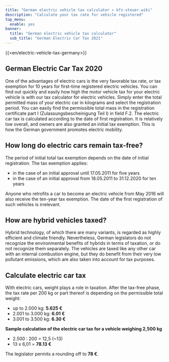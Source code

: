 ```yaml
---
title: "German electric vehicle tax calculator » kfz-steuer.wiki"
description: "Calculate your tax rate for vehicle registered"
top_menu:
  enable: yes
banner:
  title: "German electric vehicle tax calculator"
  sub_title: "German Electric Car Tax 2021"
---
```


{{<en/electric-vehicle-tax-germany>}}



## German Electric Car Tax 2020

One of the advantages of electric cars is the very favorable tax rate, or tax exemption for 10 years for first-time registered electric vehicles. You can find out quickly and easily how high the motor vehicle tax for your electric vehicle is with our tax calculator for electric vehicles. Simply enter the total permitted mass of your electric car in kilograms and select the registration period. You can easily find the permissible total mass in the registration certificate part I (Zulassungsbescheinigung Teil I) in field F.2. The electric car tax is calculated according to the date of first registration. It is relatively low overall, and owners are also granted an initial tax exemption. This is how the German government promotes electric mobility.

## How long do electric cars remain tax-free?

The period of initial total tax exemption depends on the date of initial registration. The tax exemption applies:

- in the case of an initial approval until 17.05.2011 for five years
- in the case of an initial approval from 18.05.2011 to 31.12.2020 for ten years

Anyone who retrofits a car to become an electric vehicle from May 2016 will also receive the ten-year tax exemption. The date of the first registration of such vehicles is irrelevant.

## How are hybrid vehicles taxed?

Hybrid technology, of which there are many variants, is regarded as highly efficient and climate friendly. Nevertheless, German legislators do not recognize the environmental benefits of hybrids in terms of taxation, or do not recognize them separately. The vehicles are taxed like any other car with an internal combustion engine, but they do benefit from their very low pollutant emissions, which are also taken into account for tax purposes.

## Calculate electric car tax

With electric cars, weight plays a role in taxation. After the tax-free phase, the tax rate per 200 kg or part thereof is depending on the permissible total weight:

- up to 2.000 kg: **5.625 €**
- 2.001 to 3.000 kg: **6.01 €**
- 3.001 to 3.500 kg: **6.30 €**

**Sample calculation of the electric car tax for a vehicle weighing 2,500 kg**

- 2.500 : 200 = 12,5 (~13)
- 13 x 6,01 = **78.13 €**

The legislator permits a rounding off to **78 €**.
